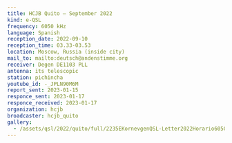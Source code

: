 ```yaml
---
title: HCJB Quito — September 2022
kind: e-QSL
frequency: 6050 kHz
language: Spanish
reception_date: 2022-09-10
reception_time: 03.33-03.53
location: Moscow, Russia (inside city)
mail_to: mailto:deutsch@andenstimme.org
receiver: Degen DE1103 PLL
antenna: its telescopic
station: pichincha
youtube_id: -_JPLN90M6M
report_sent: 2023-01-15
responce_sent: 2023-01-17
responce_received: 2023-01-17
organization: hcjb
broadcaster: hcjb_quito
gallery:
  - /assets/qsl/2022/quito/full/2235EKornevgenQSL-Letter2022Horario6050.pdf:/assets/qsl/2022/quito/small/hcjbquito_sep2022_original.jpg
---
```

